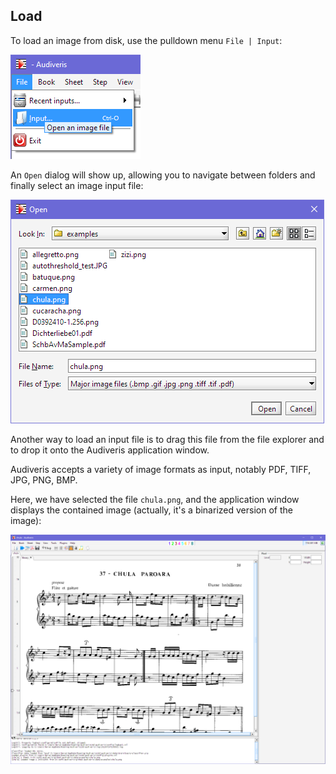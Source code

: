 ---
---
## Load

To load an image from disk, use the pulldown menu `File | Input`:

![](../assets/file_input.png)

An `Open` dialog will show up, allowing you to navigate between folders and finally select an image
input file:

![](../assets/open_dialog.png)

Another way to load an input file is to drag this file from the file explorer and to drop it onto
the Audiveris application window.

Audiveris accepts a variety of image formats as input, notably PDF, TIFF, JPG, PNG, BMP.

Here, we have selected the file `chula.png`, and the application window displays the contained image
(actually, it's a binarized version of the image):

![Binarized image](../assets/chula_binarized.png)
